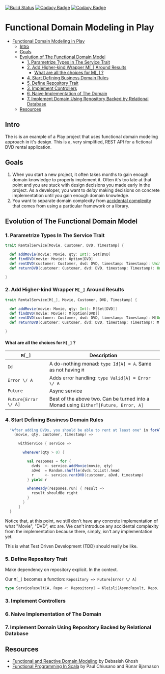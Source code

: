 [![Build Status](https://travis-ci.org/dragisak/play-modeling.svg?branch=master)](https://travis-ci.org/dragisak/play-modeling)  [![Codacy Badge](https://api.codacy.com/project/badge/grade/ae7f4a6531594e18abf285c41148df5b)](https://www.codacy.com/app/dragishak/play-modeling) [![Codacy Badge](https://api.codacy.com/project/badge/coverage/ae7f4a6531594e18abf285c41148df5b)](https://www.codacy.com/app/dragisak/play-modeling)

# Functional Domain Modeling in Play

  * [Functional Domain Modeling in Play](#functional-domain-modeling-in-play)
    * [Intro](#intro)
    * [Goals](#goals)
    * [Evolution of The Functional Domain Model](#evolution-of-the-functional-domain-model)
      * [1. Parametrize Types In The Service Trait](#1-parametrize-types-in-the-service-trait)
      * [2. Add Higher-kind Wrapper M[_] Around Results](#2-add-higher-kind-wrapper-m_-around-results)
        * [What are all the choices for M[_] ?](#what-are-all-the-choices-for-m_-)
      * [4. Start Defining Business Domain Rules](#4-start-defining-business-domain-rules)
      * [5. Define Repository Trait](#5-define-repository-trait)
      * [3. Implement Controllers](#3-implement-controllers)
      * [6. Naive Implementation of The Domain](#6-naive-implementation-of-the-domain)
      * [7. Implement Domain Using Repository Backed by Relational Database](#7-implement-domain-using-repository-backed-by-relational-database)
    * [Resources](#resources)


## Intro

The is is an example of a Play project that uses functional domain modeling approach in it's design.
This is a, very simplified, REST API for a fictional DVD rental application.

## Goals

1. When you start a new project, it often takes months to gain enough domain knowledge to properly implement it.
Often it's too late at that point and you are stuck with design decisions you made early in the project.
As a developer, you want to *delay* making decisions on concrete implementation until you gain enough
domain knowledge.
1. You want to separate domain complexity from [accidental complexity](https://en.wikipedia.org/wiki/No_Silver_Bullet) that comes from using a particular framework
 or a library.

## Evolution of The Functional Domain Model

### 1. Parametrize Types In The Service Trait

```scala
trait RentalService[Movie, Customer, DVD, Timestamp] {

  def addMovie(movie: Movie, qty: Int): Set[DVD]
  def findDVD(movie: Movie): Option[DVD]
  def rentDVD(customer: Customer, dvd: DVD, timestamp: Timestamp): Unit
  def returnDVD(customer: Customer, dvd: DVD, timestamp: Timestamp): Unit

}
```

### 2. Add Higher-kind Wrapper `M[_]` Around Results

```scala
trait RentalService[M[_], Movie, Customer, DVD, Timestamp] {

  def addMovie(movie: Movie, qty: Int): M[Set[DVD]]
  def findDVD(movie: Movie): M[Option[DVD]]
  def rentDVD(customer: Customer, dvd: DVD, timestamp: Timestamp): M[Unit]
  def returnDVD(customer: Customer, dvd: DVD, timestamp: Timestamp): M[Unit]

}
```

#### What are all the choices for `M[_]` ?

`M[_]`                  | Description
----------------------- | -----------------------------------------------------------
`Id`                    | A do-nothing monad: `type Id[A] = A`. Same as not having `M`
`Error \/ A`            | Adds error handling: `type Valid[A] = Error \/ A`
`Future`                | Async service
`Future[Error \/ A]`    | Best of the above two. Can be turned into a Monad using `EitherT[Future, Error, A]`

### 4. Start Defining Business Domain Rules
```scala
  "After adding DVDs, you should be able to rent at least one" in forAll(movies -> "movie", qtys -> "qty", customers -> "customer", timestamps -> "timestamp") {
    (movie, qty, customer, timestamp) =>

      withService { service =>

        whenever(qty > 0) {

          val respones = for {
            dvds  <- service.addMovie(movie, qty)
            aDvd  = Random.shuffle(dvds.toList).head
            r     <- service.rentDVD(customer, aDvd, timestamp)
          } yield r

          whenReady(respones.run) { result =>
            result shouldBe right
          }
        }
      }
  }
```

Notice that, at this point, we still don't have any concrete implementation of what "Movie", "DVD", etc are.
We can't introduce any accidental complexity from the implementation because there, simply, isn't any
implementation yet.

This is what Test Driven Development (TDD) should really be like.


### 5. Define Repository Trait

Make dependency on repository explicit. In the context.

Our `M[_]` becomes a function: `Repository => Future[Error \/ A]`

```scala
type ServiceResult[A, Repo <: Repository] = Kleisli[AsyncResult, Repo, A]
```

### 3. Implement Controllers

### 6. Naive Implementation of The Domain

### 7. Implement Domain Using Repository Backed by Relational Database

## Resources

* [Functional and Reactive Domain Modeling](https://manning.com/books/functional-and-reactive-domain-modeling) by  Debasish Ghosh
* [Functional Programming In Scala](https://manning.com/books/functional-programming-in-scala) by Paul Chiusano and Rúnar Bjarnason


